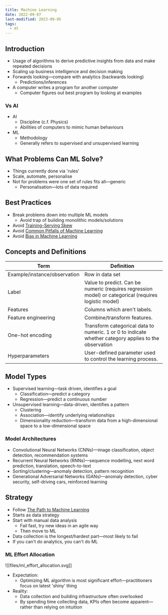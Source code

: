 ```yaml
---
title: Machine Learning
date: 2022-09-07
last-modified: 2023-09-05
tags:
  - ml
---
```


## Introduction

- Usage of algorithms to derive predictive insights from data and make repeated decisions
- Scaling up business intelligence and decision making
- Forwards looking—compare with analytics (backwards looking)
	- Predictions/inferences
- A computer writes a program for another computer
	- Computer figures out best program by looking at examples

### Vs AI

- AI
	- Discipline (c.f. Physics)
	- Abilities of computers to mimic human behaviours
- ML
	- Methodology
	- Generally refers to supervised and unsupervised learning

## What Problems Can ML Solve?

- Things currently done via 'rules'
- Scale, automate, personalise
- Not for problems were one set of rules fits all—generic
	- Personalisation—lots of data required

## Best Practices

- Break problems down into multiple ML models
	- Avoid trap of building monolithic models/solutions
- Avoid [Training-Serving Skew](Training-Serving%20Skew.md)
- Avoid [Common Pitfalls of Machine Learning](Common%20Pitfalls%20of%20Machine%20Learning.md)
- Avoid [Bias in Machine Learning](notes/Bias%20in%20Machine%20Learning.md)

## Concepts and Definitions

| Term                         | Definition                                                                                            |
| ---------------------------- | ----------------------------------------------------------------------------------------------------- |
| Example/instance/observation | Row in data set                                                                                       |
| Label                        | Value to predict. Can be numeric (requires regression model) or categorical (requires logistic model) |
| Features                     | Columns which aren't labels.                                                                          |
| Feature engineering          | Combine/transform features.                                                                           |
| One-hot encoding             | Transform categorical data to numeric. 1 or 0 to indicate whether category applies to the observation |
| Hyperparameters              | User-defined parameter used to control the learning process.                                          |

## Model Types

- Supervised learning—task driven, identifies a goal
	- Classification—predict a category
	- Regression—predict a continuous number
- Unsupervised learning—data-driven, identifies a pattern
	- Clustering
	- Association—identify underlying relationships
	- Dimensionality reduction—transform data from a high-dimensional space to a low-dimensional space

### Model Architectures

- Convolutional Neural Networks (CNNs)—image classification, object detection, recommendation systems
- Recurrent Neural Networks (RNNs)—sequence modelling, next word prediction, translation, speech-to-text
- Sorting/clustering—anomaly detection, pattern recognition
- Generational Adversarial Networks (GANs)—anomaly detection, cyber security, self-driving cars, reinforced learning

## Strategy

- Follow [The Path to Machine Learning](The%20Path%20to%20Machine%20Learning.md)
- Starts as data strategy
- Start with manual data analysis
	- Fail fast, try new ideas in an agile way
	- Then move to ML
- Data collection is the longest/hardest part—most likely to fail
- If you can't do analytics, you can't do ML

### ML Effort Allocation

![[files/ml_effort_allocation.svg]]

- Expectation:
	- Optimizing ML algorithm is most significant effort—practitioners focus on latest 'shiny' thing
- Reality:
	- Data collection and building infrastructure often overlooked
	- By spending time collecting data, KPIs often become apparent—rather than relying on intuition
